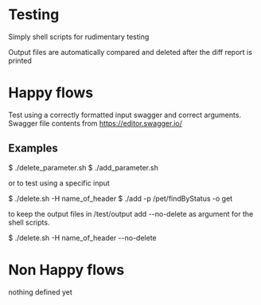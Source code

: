 # Testing
Simply shell scripts for rudimentary testing

Output files are automatically compared and deleted after the diff report is printed

# Happy flows
Test using a correctly formatted input swagger and correct arguments. Swagger file contents from https://editor.swagger.io/

## Examples
$ ./delete_parameter.sh
$ ./add_parameter.sh

or to test using a specific input

$ ./delete.sh -H name_of_header
$ ./add -p /pet/findByStatus -o get

to keep the output files in /test/output add --no-delete as argument for the shell scripts.

$ ./delete.sh -H name_of_header --no-delete

# Non Happy flows

nothing defined yet


